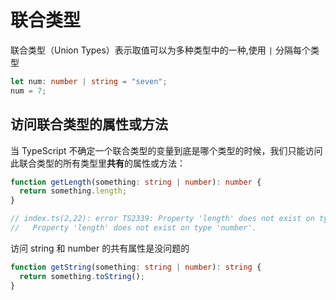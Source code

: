# 联合类型

联合类型（Union Types）表示取值可以为多种类型中的一种,使用 `|` 分隔每个类型

```typescript
let num: number | string = "seven";
num = 7;
```

## 访问联合类型的属性或方法

当 TypeScript 不确定一个联合类型的变量到底是哪个类型的时候，我们只能访问此联合类型的所有类型里**共有**的属性或方法：

```typescript
function getLength(something: string | number): number {
  return something.length;
}

// index.ts(2,22): error TS2339: Property 'length' does not exist on type 'string | number'.
//   Property 'length' does not exist on type 'number'.
```

访问 string 和 number 的共有属性是没问题的

```typescript
function getString(something: string | number): string {
  return something.toString();
}
```
